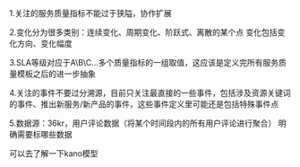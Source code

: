 1.关注的服务质量指标不能过于狭隘，协作扩展

2.变化分为很多类别：连续变化、周期变化、阶跃式、离散的某个点
变化包括变化方向、变化幅度

3.SLA等级对应于A\B\C\...多个质量指标的一组取值，这应该是定义完所有服务质量模板之后的进一步抽象

4.关注的事件不要过分溯源，目前只关注最直接的一些事件，包括涉及资源关键词的事件、推出新服务/新产品的事件，这些事件定义里可能还是包括特殊事件点

5.数据源：36kr，用户评论数据（将某个时间段内的所有用户评论进行聚合）
明确需要标哪些数据

可以去了解一下kano模型
